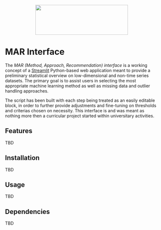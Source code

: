 <p align="center">
  <img width="305" height="99" src="https://i.ibb.co/g6k3gvC/mar-high-resolution-logo-4.png">
</p>

# **MAR Interface**

The *MAR (Method, Approach, Recommendation) interface* is a working concept of a [Streamlit](//) Python-based web application meant to provide a preliminary statistical overview on low-dimensional and non-time series datasets. The primary goal is to assist users in selecting the most appropriate machine learning method as well as missing data and outlier handling approaches.

The script has been built with each step being treated as an easily editable block, in order to further provide adjustments and fine-tuning on thresholds and criterias chosen on necessity. This interface is and was meant as nothing more then a curricular project started within universitary activities.

## **Features**

TBD

## **Installation**

TBD

## **Usage**

TBD

## **Dependencies**

TBD


